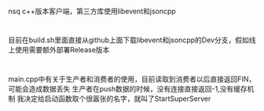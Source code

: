 # 
  nsq c++版本客户端，第三方库使用libevent和jsoncpp
#
  目前在build.sh里面直接从github上面下载libevent和jsoncpp的Dev分支，假如线上使用需要额外部署Release版本
# 
  main.cpp中有关于生产者和消费者的使用，目前读取到消费者以后直接返回FIN，可能会造成数据丢失
  生产者在push数据的时候，没有连接直接返回-1,没有缓存机制
  我决定给启动函数取个很嚣张的名字，就叫了StartSuperServer
